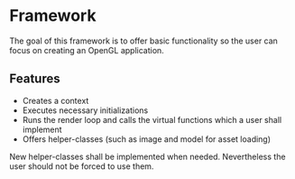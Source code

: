 # Framework

The goal of this framework is to offer basic functionality so the user can focus on creating an OpenGL application. 

## Features

- Creates a context
- Executes necessary initializations
- Runs the render loop and calls the virtual functions which a user shall implement
- Offers helper-classes (such as image and model for asset loading)

New helper-classes shall be implemented when needed. Nevertheless the user should not be forced to use them.